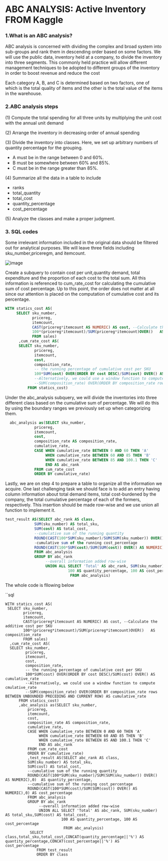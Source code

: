 ABC ANALYSIS: Active Inventory FROM Kaggle 
===========================================

### 1.What is an ABC analysis?

ABC analysis is concerned with dividing the complex and broad system into sub-groups and rank them in descending order based on some factors.  We will use the public data, inventory held at a company, to divide the inventory into three segments. This commonly held practice will allow different management techniques to be adopted to different 
groups of the inventory in order to boost revenue and reduce the cost 

Each category A, B, and C is determined based on two factors, one of which is the total quality of items and the other is the total value of the items in the warehouse. 

### 2.ABC analysis steps

(1) Compute the total spending for all three units by multiplying 
     the unit cost with the annual unit demand

(2) Arrange the inventory in decreasing order of annual spending

(3) Divide the inventory into classes. Here, we set up  arbitrary numbers 
   of quantity percentage for the grouping. 

  -  A must be in the range between 0 and 60%.
  -  B must be somewhere between 60% and 85%.
   - C must be in the range greater than 85%.

(4) Summarize all the data in a table to include    
   - ranks
   - total_quantity
   - total_cost
   - quantity_percentage
   - cost_percentage 

(5) Analyze the classes and make a proper judgment.

### 3. SQL codes 



Some irrelevant information included in the original data should be filtered out for analytical purposes. We will leave three fields including  sku_number,priceregm, and itemcount.

![image](https://user-images.githubusercontent.com/53164959/63311281-8a74b500-c338-11e9-9720-9ddb7048ee23.png)


Create a subquery to contain cost per unit,quantity demand, total expenditure and the proportion of each cost to the total sum.  All this information is referenced to cum_rate_cost for calculating the cumulative sum of cost percentage. Up to this point, the order does not matter at all since our attention is placed on the computation of cumulative cost and its percentage. 

```sql
WITH statics_cost AS(
     SELECT sku_number,
            pricereg,
            itemcount,
            CAST(pricereg*itemcount AS NUMERIC) AS cost, --Calculate the additive cost per SKU
            100*(pricereg*itemcount)/SUM(pricereg*itemcount)OVER()   AS composition_rate 
            FROM sales)
      ,cum_rate_cost AS(
      SELECT sku_number,
             pricereg,
             itemcount,
             cost,
             composition_rate,
             -- the running percentage of cumulative cost per SKU
             100*SUM(cost) OVER(ORDER BY cost DESC)/SUM(cost) OVER() AS cumulative_rate, 
             --Alternatively, we could use a window function to compute cmulative_rate
             --SUM(composition_rate) OVER(ORDER BY composition_rate rows BETWEEN UNBOUNDED PRECEDING AND CURRENT ROW) AS cumulative_rate
          FROM statics_cost)

```
Under the abc_analysis subquery, we will divide the inventories into three different class based on the cumulative sum of percentage. 
We will do this by using the boundary ranges we previously set up when categorizing them. 
             
             
 ```sql            
   abc_analysis as(SELECT sku_number,
              pricereg,
              itemcount,
              cost,
              composition_rate AS composition_rate,
              cumulative_rate,
              CASE WHEN cumulative_rate BETWEEN 0 AND 60 THEN 'A'
                   WHEN cumulative_rate BETWEEN 60 AND 85 THEN 'B'
                   WHEN cumulative_rate BETWEEN 85 AND 100.1 THEN 'C'
                   END AS abc_rank
              FROM cum_rate_cost 
              ORDER BY cumulative_rate)
```  
 
Lastly, we are on step 4 to prepare a table to organize all the information we acquire.  One last challenging task we should face is to add an entry having column information about total demand items, total cost-burdened by the company, the total cumulative percentage of each of the formers, respectively.  This insertion should be made row-wise and we use union all function to implement it.
    
 ```sql             
 test_result AS(SELECT abc_rank AS class,
              SUM(sku_number) AS total_sku,
              SUM(cost) AS total_cost,
              --cumulative sum of the running quantity
              ROUND(CAST(100*SUM(sku_number)/SUM(SUM(sku_number)) OVER() AS NUMERIC),0)  AS quantity_percentage,
              -cumulative sum of the running cost_percentage
              ROUND(CAST(100*SUM(cost)/SUM(SUM(cost)) OVER() AS NUMERIC),0) AS cost_percentage
              FROM abc_analysis 
              GROUP BY abc_rank
                   --overall information added row-wise
                   UNION ALL SELECT 'Total' AS abc_rank, SUM(sku_number) AS total_sku,SUM(cost) AS total_cost,
                             100 AS quantity_percentage, 100 AS cost_percentage
                              FROM abc_analysis)
  ```               
  The whole code is fllowing below 
  
  ``sql
                   
    WITH statics_cost AS(
     SELECT sku_number,
            pricereg,
            itemcount,
            CAST(pricereg*itemcount AS NUMERIC) AS cost, --Calculate the additive cost per SKU
            100*(pricereg*itemcount)/SUM(pricereg*itemcount)OVER()   AS composition_rate 
            FROM sales)
      ,cum_rate_cost AS(
      SELECT sku_number,
             pricereg,
             itemcount,
             cost,
             composition_rate,
             -- the running percentage of cumulative cost per SKU
             100*SUM(cost) OVER(ORDER BY cost DESC)/SUM(cost) OVER() AS cumulative_rate
             --Alternatively, we could use a window function to compute cmulative_rate
             --SUM(composition_rate) OVER(ORDER BY composition_rate rows BETWEEN UNBOUNDED PRECEDING AND CURRENT ROW) AS cumulative_rate
          FROM statics_cost)
          ,abc_analysis as(SELECT sku_number,
              pricereg,
              itemcount,
              cost,
              composition_rate AS composition_rate,
              cumulative_rate,
              CASE WHEN cumulative_rate BETWEEN 0 AND 60 THEN 'A'
                   WHEN cumulative_rate BETWEEN 60 AND 85 THEN 'B'
                   WHEN cumulative_rate BETWEEN 85 AND 100.1 THEN 'C'
                   END AS abc_rank
              FROM cum_rate_cost 
              ORDER BY cumulative_rate)
              ,test_result AS(SELECT abc_rank AS class,
              SUM(sku_number) AS total_sku,
              SUM(cost) AS total_cost,
              --cumulative sum of the running quantity
              ROUND(CAST(100*SUM(sku_number)/SUM(SUM(sku_number)) OVER() AS NUMERIC),0)  AS quantity_percentage,
              --cumulative sum of the running cost_percentage
              ROUND(CAST(100*SUM(cost)/SUM(SUM(cost)) OVER() AS NUMERIC),0) AS cost_percentage
              FROM abc_analysis 
              GROUP BY abc_rank
                   --overall information added row-wise
                   UNION ALL SELECT 'Total' AS abc_rank, SUM(sku_number) AS total_sku,SUM(cost) AS total_cost,
                             100 AS quantity_percentage, 100 AS cost_percentage
                              FROM abc_analysis)
               SELECT class,total_sku,total_cost,CONCAT(quantity_percentage||'%') AS quantity_percentage,CONCAT(cost_percentage||'%') AS                       cost_percentage
                  FROM test_result
                  ORDER BY class
                  
```
